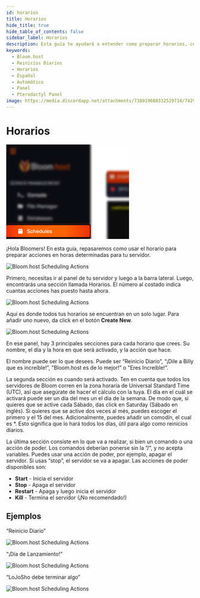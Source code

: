 ```yaml
---
id: horarios
title: Horarios
hide_title: true
hide_table_of_contents: false
sidebar_label: Horarios
description: Esta guía te ayudará a entender como preparar horarios, como reinicios diarios, por medio del panel de pterodactyl.
keywords:
  - Bloom.host
  - Reinicios Diarios
  - Horarios
  - Español
  - Automático
  - Panel
  - Pterodactyl Panel
image: https://media.discordapp.net/attachments/738919680332529714/742944515513385060/fIrk0CBBQH9dEuHoPwkojXlgNO-ru7Jzy9kfK911iOagw4yKpYGKhpTX8Zj0mjxZ_wCf80PGxx4uvvxY9kAu7UBCm7NOwG1ZfmBZ.png
---
```

# Horarios
![Bloom.host Scheduling Actions](../../../../../static/img/scheduling-actions/scheduling-actions1.png)

¡Hola Bloomers! En esta guía, repasaremos como usar el horario para preparar acciones en horas determinadas para tu servidor.

![Bloom.host Scheduling Actions](../../img/horarios/horarios2.png)

Primero, necesitas ir al panel de tu servidor y luego a la barra lateral. Luego, encontrarás una sección llamada Horarios. El número al costado indica cuantas acciones has puesto hasta ahora. 

![Bloom.host Scheduling Actions](../../img/horarios/horarios3.png)

Aquí es donde todos tus horarios se encuentran en un solo lugar. Para añadir uno nuevo, da click en el botón **Create New**.

![Bloom.host Scheduling Actions](../../img/horarios/horarios4.png)

En ese panel, hay 3 principales secciones para cada horario que crees. Su nombre, el día y la hora en que será activado, y la acción que hace.

El nombre puede ser lo que desees. Puede ser “Reinicio Diario”, “¡Dile a Billy que es increíble!”, "Bloom.host es de lo mejor!” o "Eres Increíble!”.

La segunda sección es cuando será activado. Ten en cuenta que todos los servidores de Bloom corren en la zona horaria de Universal Standard Time (UTC), así que asegúrate de hacer el cálculo con la tuya. 
El día en el cuál se activará puede ser un día del mes un el día de la semana. De modo que, si quieres que se active cada Sábado, das click en Saturday (Sábado en inglés). Si quieres que se active dos veces al més, puedes escoger el primero y el 15 del mes. Adicionalmente, puedes añadir un comodín, el cual es *. Esto significa que lo hará todos los días, útil para algo como reinicios diarios.

La última sección consiste en lo que va a realizar, si bien un comando o una acción de poder. Los comandos deberían ponerse sin la “/”, y no acepta variables. Puedes usar una acción de poder, por ejemplo, apagar el servidor. Si usas “stop”, el servidor se va a apagar.
Las acciones de poder disponibles son:

- **Start** - Inicia el servidor
- **Stop** - Apaga el servidor
- **Restart** - Apaga y luego inicia el servidor
- **Kill** - Termina el servidor (¡No recomendado!)

## Ejemplos

“Reinicio Diario”

![Bloom.host Scheduling Actions](../../img/horarios/horarios5.png)

“¡Día de Lanzamiento!”

![Bloom.host Scheduling Actions](../../img/horarios/horarios6.png)

“LoJoSho debe terminar algo”

![Bloom.host Scheduling Actions](../../img/horarios/horarios7.png)